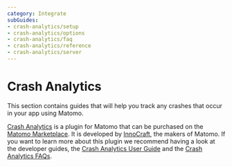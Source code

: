 ```yaml
---
category: Integrate
subGuides:
- crash-analytics/setup
- crash-analytics/options
- crash-analytics/faq
- crash-analytics/reference
- crash-analytics/server
---
```

# Crash Analytics

This section contains guides that will help you track any crashes that occur in your app using Matomo.

[Crash Analytics](https://www.crash-analytics.net) is a plugin for Matomo that can be purchased
on the [Matomo Marketplace](https://plugins.matomo.org/CrashAnalytics).
It is developed by [InnoCraft](https://www.innocraft.com), the makers of Matomo.
If you want to learn more about this plugin we recommend having a look at the developer guides,
the [Crash Analytics User Guide](https://matomo.org/guide/reports/crash-analytics/) and the [Crash Analytics FAQs](https://matomo.org/crash-analytics/on-premise-faqs-crash-analytics/).

